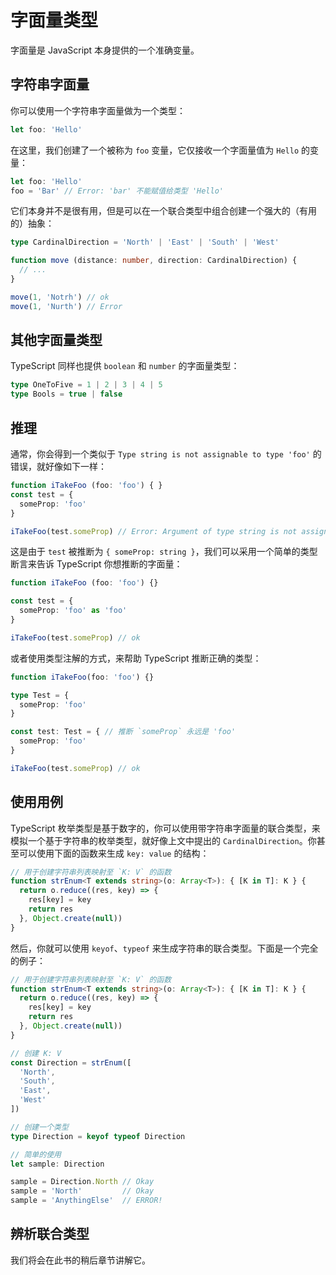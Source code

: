 # 字面量类型

字面量是 JavaScript 本身提供的一个准确变量。

## 字符串字面量

你可以使用一个字符串字面量做为一个类型：

```ts
let foo: 'Hello'
```

在这里，我们创建了一个被称为 `foo` 变量，它仅接收一个字面量值为 `Hello` 的变量：

```ts
let foo: 'Hello'
foo = 'Bar' // Error: 'bar' 不能赋值给类型 'Hello'
```

它们本身并不是很有用，但是可以在一个联合类型中组合创建一个强大的（有用的）抽象：

```ts
type CardinalDirection = 'North' | 'East' | 'South' | 'West'

function move (distance: number, direction: CardinalDirection) {
  // ...
}

move(1, 'Notrh') // ok
move(1, 'Nurth') // Error
```

## 其他字面量类型

TypeScript 同样也提供 `boolean` 和 `number` 的字面量类型：

```ts
type OneToFive = 1 | 2 | 3 | 4 | 5
type Bools = true | false
```

## 推理

通常，你会得到一个类似于 `Type string is not assignable to type 'foo'` 的错误，就好像如下一样：

```ts
function iTakeFoo (foo: 'foo') { }
const test = {
  someProp: 'foo'
}

iTakeFoo(test.someProp) // Error: Argument of type string is not assignable to parameter of type 'foo'
```

这是由于 `test` 被推断为 `{ someProp: string }`，我们可以采用一个简单的类型断言来告诉 TypeScript 你想推断的字面量：

```ts
function iTakeFoo (foo: 'foo') {}

const test = {
  someProp: 'foo' as 'foo'
}

iTakeFoo(test.someProp) // ok
```

或者使用类型注解的方式，来帮助 TypeScript 推断正确的类型：

```ts
function iTakeFoo(foo: 'foo') {}

type Test = {
  someProp: 'foo'
}

const test: Test = { // 推断 `someProp` 永远是 'foo'
  someProp: 'foo'
}

iTakeFoo(test.someProp) // ok
```

## 使用用例

TypeScript 枚举类型是基于数字的，你可以使用带字符串字面量的联合类型，来模拟一个基于字符串的枚举类型，就好像上文中提出的 `CardinalDirection`。你甚至可以使用下面的函数来生成 `key: value`  的结构：

```ts
// 用于创建字符串列表映射至 `K: V` 的函数
function strEnum<T extends string>(o: Array<T>): { [K in T]: K } {
  return o.reduce((res, key) => {
    res[key] = key
    return res
  }, Object.create(null))
}
```

然后，你就可以使用 `keyof`、`typeof` 来生成字符串的联合类型。下面是一个完全的例子：

```ts
// 用于创建字符串列表映射至 `K: V` 的函数
function strEnum<T extends string>(o: Array<T>): { [K in T]: K } {
  return o.reduce((res, key) => {
    res[key] = key
    return res
  }, Object.create(null))
}

// 创建 K: V
const Direction = strEnum([
  'North',
  'South',
  'East',
  'West'
])

// 创建一个类型
type Direction = keyof typeof Direction

// 简单的使用
let sample: Direction

sample = Direction.North // Okay
sample = 'North'         // Okay
sample = 'AnythingElse'  // ERROR!
```

## 辨析联合类型

我们将会在此书的稍后章节讲解它。
